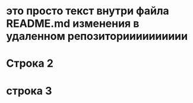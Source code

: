 # это просто текст внутри файла README.md изменения в удаленном репозиторииииииииии
# Строка 2
# строка 3
